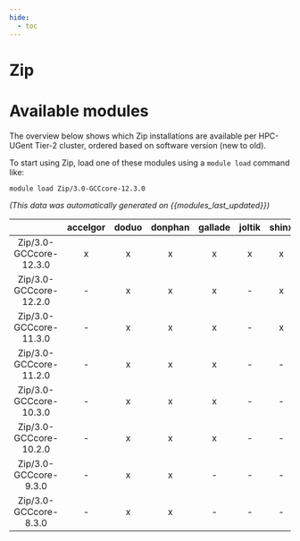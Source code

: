 ```yaml
---
hide:
  - toc
---
```


Zip
===

# Available modules


The overview below shows which Zip installations are available per HPC-UGent Tier-2 cluster, ordered based on software version (new to old).

To start using Zip, load one of these modules using a `module load` command like:

```shell
module load Zip/3.0-GCCcore-12.3.0
```

*(This data was automatically generated on {{modules_last_updated}})*  

| |accelgor|doduo|donphan|gallade|joltik|shinx|skitty|
| :---: | :---: | :---: | :---: | :---: | :---: | :---: | :---: |
|Zip/3.0-GCCcore-12.3.0|x|x|x|x|x|x|x|
|Zip/3.0-GCCcore-12.2.0|-|x|x|x|-|x|-|
|Zip/3.0-GCCcore-11.3.0|-|x|x|x|-|x|-|
|Zip/3.0-GCCcore-11.2.0|-|x|x|x|-|-|-|
|Zip/3.0-GCCcore-10.3.0|-|x|x|x|-|-|-|
|Zip/3.0-GCCcore-10.2.0|-|x|x|x|-|-|-|
|Zip/3.0-GCCcore-9.3.0|-|x|x|-|-|-|-|
|Zip/3.0-GCCcore-8.3.0|-|x|x|-|-|-|-|
